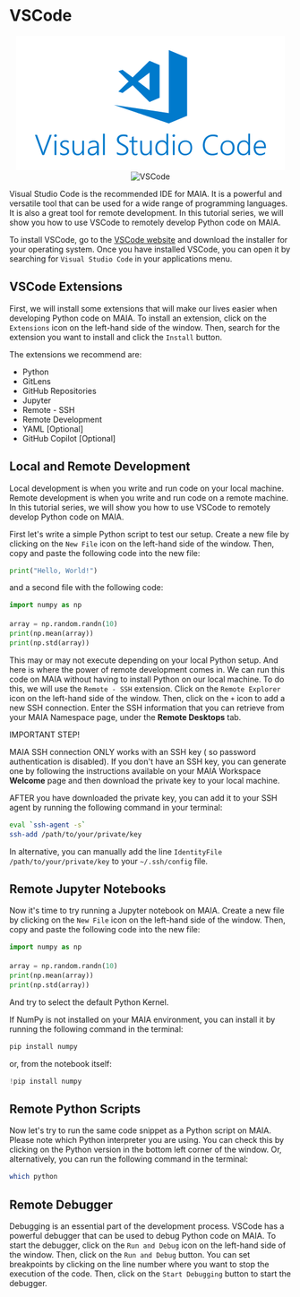 # VSCode

<p align="center">
    <img src="Visual_Studio_Code.webp" alt="VSCode">
    <img src="https://code.visualstudio.com/assets/home/home-screenshot-mac.png" alt="VSCode">
</p>
Visual Studio Code is the recommended IDE for MAIA. It is a powerful and versatile tool that can be used for a wide range of programming languages. It is also a great tool for remote development. In this tutorial series, we will show you how to use VSCode to remotely develop Python code on MAIA.

To install VSCode, go to the [VSCode website](https://code.visualstudio.com/) and download the installer for your operating system. Once you have installed VSCode, you can open it by searching for `Visual Studio Code` in your applications menu.


## VSCode Extensions
First, we will install some extensions that will make our lives easier when developing Python code on MAIA. To install an extension, click on the `Extensions` icon on the left-hand side of the window. Then, search for the extension you want to install and click the `Install` button.

The extensions we recommend are:
- Python
- GitLens
- GitHub Repositories
- Jupyter
- Remote - SSH
- Remote Development
- YAML [Optional]
- GitHub Copilot [Optional]

## Local and Remote Development

Local development is when you write and run code on your local machine. Remote development is when you write and run code on a remote machine. In this tutorial series, we will show you how to use VSCode to remotely develop Python code on MAIA.

First let's write a simple Python script to test our setup. Create a new file by clicking on the `New File` icon on the left-hand side of the window. Then, copy and paste the following code into the new file:

```python
print("Hello, World!")
```

and a second file with the following code:

```python
import numpy as np

array = np.random.randn(10)
print(np.mean(array))
print(np.std(array))
```

This may or may not execute depending on your local Python setup. And here is where the power of remote development comes in. We can run this code on MAIA without having to install Python on our local machine.
To do this, we will use the `Remote - SSH` extension. Click on the `Remote Explorer` icon on the left-hand side of the window. Then, click on the `+` icon to add a new SSH connection. Enter the SSH information that you can retrieve from your MAIA Namespace page, under the **Remote Desktops** tab.

IMPORTANT STEP!


MAIA SSH connection ONLY works with an SSH key ( so password authentication is disabled). If you don't have an SSH key, you can generate one by following the instructions available on your MAIA Workspace **Welcome** page and then download the private key to your local machine.

AFTER  you have downloaded the private key, you can add it to your SSH agent by running the following command in your terminal:

```bash
eval `ssh-agent -s`
ssh-add /path/to/your/private/key
```
In alternative, you can manually add the line `IdentityFile /path/to/your/private/key` to your `~/.ssh/config` file.

## Remote Jupyter Notebooks

Now it's time to try running a Jupyter notebook on MAIA. Create a new file by clicking on the `New File` icon on the left-hand side of the window. Then, copy and paste the following code into the new file:

```python
import numpy as np

array = np.random.randn(10)
print(np.mean(array))
print(np.std(array))
```
And try to select the default Python Kernel.

If NumPy is not installed on your MAIA environment, you can install it by running the following command in the terminal:

```bash
pip install numpy
```
or, from the notebook itself:

```python
!pip install numpy
```


## Remote Python Scripts
Now let's try to run the same code snippet as a Python script on MAIA. Please note which Python interpreter you are using. You can check this by clicking on the Python version in the bottom left corner of the window. Or, alternatively, you can run the following command in the terminal:

```bash
which python
```

## Remote Debugger

Debugging is an essential part of the development process. VSCode has a powerful debugger that can be used to debug Python code on MAIA. To start the debugger, click on the `Run and Debug` icon on the left-hand side of the window. Then, click on the `Run and Debug` button. You can set breakpoints by clicking on the line number where you want to stop the execution of the code. Then, click on the `Start Debugging` button to start the debugger.
